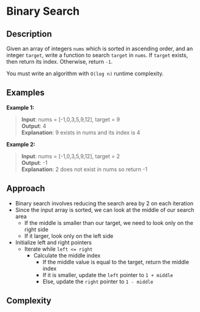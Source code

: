 # Binary Search
## Description
Given an array of integers `nums` which is sorted in ascending order, and an integer `target`, write a function to search `target` in `nums`. If `target` exists, then return its index. Otherwise, return `-1`.

You must write an algorithm with `O(log n)` runtime complexity.

## Examples
**Example 1:**
> **Input**: nums = [-1,0,3,5,9,12], target = 9  
**Output**: 4  
**Explanation**: 9 exists in nums and its index is 4

**Example 2:**
> **Input**: nums = [-1,0,3,5,9,12], target = 2  
**Output**: -1  
**Explanation**: 2 does not exist in nums so return -1

## Approach
- Binary search involves reducing the search area by 2 on each iteration
- Since the input array is sorted, we can look at the middle of our search area
  + If the middle is smaller than our target, we need to look only on the right side
  + If it larger, look only on the left side
- Initialize left and right pointers
  + Iterate while `left <= right`
    - Calculate the middle index
      + If the middle value is equal to the target, return the middle index
      + If it is smaller, update the `left` pointer to `1 + middle`
      + Else, update the `right` pointer to `1 - middle`

## Complexity